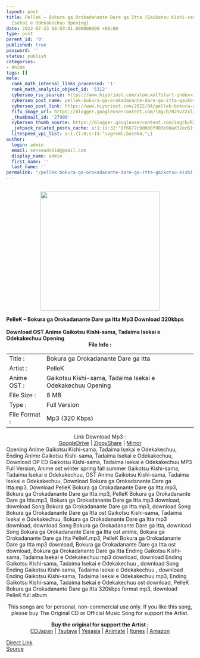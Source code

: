 ```yaml
---
layout: post
title: PelleK – Bokura ga Orokadanante Dare ga Itta [Gaikotsu Kishi-sama, Tadaima
  Isekai e Odekakechuu Opening]
date: 2022-07-23 08:59:01.000000000 +00:00
type: post
parent_id: '0'
published: true
password: ''
status: publish
categories:
- Anime
tags: []
meta:
  rank_math_internal_links_processed: '1'
  rank_math_analytic_object_id: '5312'
  cyberseo_rss_source: https://www.hiyoriost.com/atom.xml?start-index=1
  cyberseo_post_name: pellek-bokura-ga-orokadanante-dare-ga-itta-gaikotsu-kishi-sama-tadaima-isekai-e-odekakechuu-opening
  cyberseo_post_link: https://www.hiyoriost.com/2022/04/pellek-bokura-ga-orokadanante-dare-ga.html
  fifu_image_url: https://blogger.googleusercontent.com/img/b/R29vZ2xl/AVvXsEgwYP4IyXIRgkHsj0tf3uzbbF9WTc0kcYaRvktHngEA-s4PXafPqW6sZBjocBEqxVoiZSao9LpoNQYEfGjiO4AkOh4Fo0V9MOukg07436W2hrE2ECRVobb0VrukfozuZwDeSEOy28L6LLNrIwM9NP4WWFIz7Tv2kYnnSRc3owgI0F0VLMfQVsfHRtug/s320/cover%20%2856%29.jpg
  _thumbnail_id: '27900'
  cyberseo_thumb_source: https://blogger.googleusercontent.com/img/b/R29vZ2xl/AVvXsEgwYP4IyXIRgkHsj0tf3uzbbF9WTc0kcYaRvktHngEA-s4PXafPqW6sZBjocBEqxVoiZSao9LpoNQYEfGjiO4AkOh4Fo0V9MOukg07436W2hrE2ECRVobb0VrukfozuZwDeSEOy28L6LLNrIwM9NP4WWFIz7Tv2kYnnSRc3owgI0F0VLMfQVsfHRtug/s320/cover%20%2856%29.jpg
  _jetpack_related_posts_cache: a:1:{s:32:"8f6677c9d6b0f903e98ad32ec61f8deb";a:2:{s:7:"expires";i:1658620982;s:7:"payload";a:3:{i:0;a:1:{s:2:"id";i:27897;}i:1;a:1:{s:2:"id";i:27813;}i:2;a:1:{s:2:"id";i:27043;}}}}
  litespeed_vpi_list: a:1:{i:0;s:15:"svg+xml;base64,";}
author:
  login: admin
  email: senseads014@gmail.com
  display_name: admin
  first_name: ''
  last_name: ''
permalink: "/pellek-bokura-ga-orokadanante-dare-ga-itta-gaikotsu-kishi-sama-tadaima-isekai-e-odekakechuu-opening/"
---
```

<div class="separator" style="clear: both;"><a href="https://blogger.googleusercontent.com/img/b/R29vZ2xl/AVvXsEgwYP4IyXIRgkHsj0tf3uzbbF9WTc0kcYaRvktHngEA-s4PXafPqW6sZBjocBEqxVoiZSao9LpoNQYEfGjiO4AkOh4Fo0V9MOukg07436W2hrE2ECRVobb0VrukfozuZwDeSEOy28L6LLNrIwM9NP4WWFIz7Tv2kYnnSRc3owgI0F0VLMfQVsfHRtug/s600/cover%20%2856%29.jpg" style="display: block; padding: 1em 0; text-align: center; "><img alt border="0" data-original-height="600" data-original-width="600" src="{{ site.baseurl }}/assets/2022/07/cover%20%2856%29.jpg" width="320" /></a></div>
<div class="judulpost">
<b>PelleK – Bokura ga Orokadanante Dare ga Itta Mp3 Download 320kbps<br />
<br />
Download OST Anime Gaikotsu Kishi-sama, Tadaima Isekai e Odekakechuu Opening</b>
</div>
<div class="linkdownload" align="center"><b>File Info : </b></div>
<div class="info2" id="Info">
<table>
<tbody>
<tr>
<td class="tablex">Title :</td>
<td>Bokura ga Orokadanante Dare ga Itta</td>
</tr>
<tr>
<td class="tablex">Artist :</td>
<td>PelleK</td>
</tr>
<tr>
<td class="tablex">Anime OST :</td>
<td>Gaikotsu Kishi-sama, Tadaima Isekai e Odekakechuu Opening</td>
</tr>
<tr>
<td class="tablex">File Size :</td>
<td>8 MB</td>
</tr>
<tr>
<td class="tablex">Type :</td>
<td>Full Version</td>
</tr>
<tr>
<td class="tablex">File Format :</td>
<td>Mp3 (320 Kbps)</td>
</tr>
</tbody>
</table>
</div>
<div style="text-align: center;">
<div class="smokeddl">
<div class="linkdownload">Link Download Mp3 : </div>
<div class="smokeurl">
<a href="https://drive.google.com/file/d/1HeETrpATdj4G0RpKHwwFtzjjAMhUmyeO/view?usp=drivesdk" rel="nofollow noopener" target="_blank">GoogleDrive</a> | <a href="https://www84.zippyshare.com/v/kTG695lH/file.html" rel="nofollow noopener" target="_blank">ZippyShare</a> | <a href="https://mir.cr/ZSWJ1WQH" rel="nofollow noopener" target="_blank">Mirror</a> </div>
</div>
</div>
<div class="keywordz">
<div class="tagser">Opening Anime Gaikotsu Kishi-sama, Tadaima Isekai e Odekakechuu, Ending Anime Gaikotsu Kishi-sama, Tadaima Isekai e Odekakechuu, Download OP ED Gaikotsu Kishi-sama, Tadaima Isekai e Odekakechuu MP3 Full Version, Anime ost winter spring fall summer Gaikotsu Kishi-sama, Tadaima Isekai e Odekakechuu, OST Anime Gaikotsu Kishi-sama, Tadaima Isekai e Odekakechuu, Download Bokura ga Orokadanante Dare ga Itta.mp3, Download PelleK Bokura ga Orokadanante Dare ga Itta.mp3, Bokura ga Orokadanante Dare ga Itta.mp3, PelleK Bokura ga Orokadanante Dare ga Itta.mp3, Bokura ga Orokadanante Dare ga Itta.mp3 download, download Song Bokura ga Orokadanante Dare ga Itta.mp3, download Song Bokura ga Orokadanante Dare ga Itta ost Gaikotsu Kishi-sama, Tadaima Isekai e Odekakechuu, Bokura ga Orokadanante Dare ga Itta mp3 download, download Song Bokura ga Orokadanante Dare ga Itta, download Song Bokura ga Orokadanante Dare ga Itta ost anime, Bokura ga Orokadanante Dare ga Itta PelleK.mp3, PelleK Bokura ga Orokadanante Dare ga Itta mp3 download, Bokura ga Orokadanante Dare ga Itta ost download, Bokura ga Orokadanante Dare ga Itta Ending Gaikotsu Kishi-sama, Tadaima Isekai e Odekakechuu mp3 download, download Ending Gaikotsu Kishi-sama, Tadaima Isekai e Odekakechuu , download Song Ending Gaikotsu Kishi-sama, Tadaima Isekai e Odekakechuu , download Ending Gaikotsu Kishi-sama, Tadaima Isekai e Odekakechuu mp3, Ending Gaikotsu Kishi-sama, Tadaima Isekai e Odekakechuu ost download, PelleK Bokura ga Orokadanante Dare ga Itta 320kbps format mp3, download PelleK full album</div>
</div>
<p class="buycd" align="center">This songs are for personal, non-commercial use only. If you like this song, please buy The Original CD or Official Music Song for support the Artist.</p>
<p class="buyat" align="center">
<span class="syclons0"><b>Buy the original for support the Artist : </b><br /> <a href="https://www.cdjapan.co.jp/" target="_blank" rel="noopener">CDJapan</a> | <a href="https://shop.tsutaya.co.jp/" target="_blank" rel="noopener">Tsutaya</a> | <a href="https://www.yesasia.com/" target="_blank" rel="noopener">Yesasia</a> | <a href="https://www.animate-onlineshop.jp/" target="_blank" rel="noopener">Animate</a> | <a href="https://www.apple.com/jp/itunes" target="_blank" rel="noopener">Itunes</a> | <a href="https://amazon.co.jp/" target="_blank" rel="noopener">Amazon</a></span></p>
<link rel="stylesheet" href="https://cdnjs.cloudflare.com/ajax/libs/font-awesome/4.7.0/css/font-awesome.min.css" />
<div class="divbtn"> <a href="https://handymansurrender.com/fihup8buzv?key=94550f7ce39444073321dde3b8782f97" class="btn"><i class="fa fa-download"></i> Direct Link</a> <br /><a href="https://www.hiyoriost.com/2022/04/pellek-bokura-ga-orokadanante-dare-ga.html">Source</a> </div>
